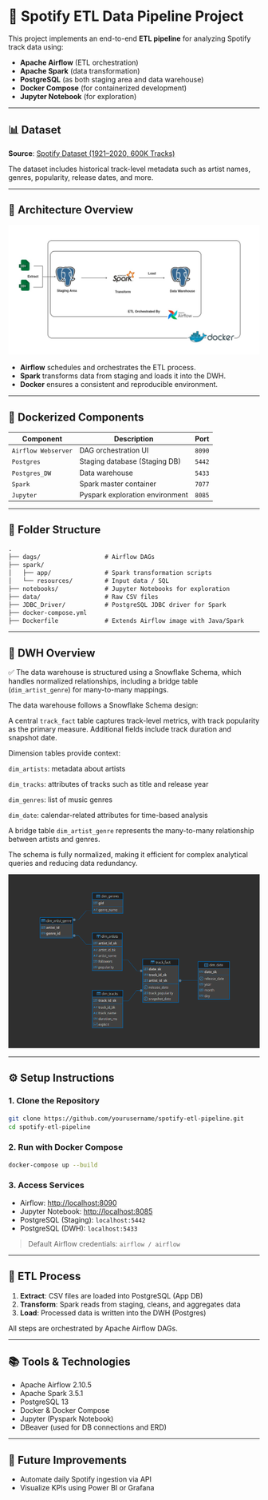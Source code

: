 # 🎵 Spotify ETL Data Pipeline Project

This project implements an end-to-end **ETL pipeline** for analyzing Spotify track data using:

- **Apache Airflow** (ETL orchestration)
- **Apache Spark** (data transformation)
- **PostgreSQL** (as both staging area and data warehouse)
- **Docker Compose** (for containerized development)
- **Jupyter Notebook** (for exploration)

---

## 📊 Dataset

**Source**: [Spotify Dataset (1921–2020, 600K Tracks)](https://www.kaggle.com/datasets/yamaerenay/spotify-dataset-19212020-600k-tracks)

The dataset includes historical track-level metadata such as artist names, genres, popularity, release dates, and more.

---

## 🧱 Architecture Overview

![System_Architechture](https://github.com/mahm-emad/Spotify-Data-Pipeline/blob/main/Architecture.jpg)

- **Airflow** schedules and orchestrates the ETL process.
- **Spark** transforms data from staging and loads it into the DWH.
- **Docker** ensures a consistent and reproducible environment.

---

## 🐳 Dockerized Components

| Component           | Description                            | Port     |
|---------------------|----------------------------------------|----------|
| `Airflow Webserver` | DAG orchestration UI                   | `8090`   |
| `Postgres`          | Staging database (Staging DB)          | `5442`   |
| `Postgres_DW`       | Data warehouse                         | `5433`   |
| `Spark`             | Spark master container                 | `7077`   |
| `Jupyter`           | Pyspark exploration environment        | `8085`   |

---

## 📁 Folder Structure

```
.
├── dags/                  # Airflow DAGs
├── spark/
│   ├── app/               # Spark transformation scripts
│   └── resources/         # Input data / SQL
├── notebooks/             # Jupyter Notebooks for exploration
├── data/                  # Raw CSV files
├── JDBC_Driver/           # PostgreSQL JDBC driver for Spark
├── docker-compose.yml
├── Dockerfile             # Extends Airflow image with Java/Spark
```

---

## 🧪 DWH Overview

✅ The data warehouse is structured using a Snowflake Schema, which handles normalized relationships, including a bridge table (`dim_artist_genre`) for many-to-many mappings.

The data warehouse follows a Snowflake Schema design:

A central `track_fact` table captures track-level metrics, with track popularity as the primary measure. Additional fields include track duration and snapshot date.

Dimension tables provide context:

`dim_artists`: metadata about artists

`dim_tracks`: attributes of tracks such as title and release year

`dim_genres`: list of music genres

`dim_date`: calendar-related attributes for time-based analysis

A bridge table `dim_artist_genre` represents the many-to-many relationship between artists and genres.

The schema is fully normalized, making it efficient for complex analytical queries and reducing data redundancy.

![DWH_Schema](https://github.com/mahm-emad/Spotify-Data-Pipeline/blob/main/DWH%20Schema.png)

---

## ⚙️ Setup Instructions

### 1. Clone the Repository
```bash
git clone https://github.com/yourusername/spotify-etl-pipeline.git
cd spotify-etl-pipeline
```

### 2. Run with Docker Compose
```bash
docker-compose up --build
```

### 3. Access Services

- Airflow: [http://localhost:8090](http://localhost:8090)
- Jupyter Notebook: [http://localhost:8085](http://localhost:8085)
- PostgreSQL (Staging): `localhost:5442`
- PostgreSQL (DWH): `localhost:5433`

> Default Airflow credentials: `airflow / airflow`

---

## 🔄 ETL Process

1. **Extract**: CSV files are loaded into PostgreSQL (App DB)
2. **Transform**: Spark reads from staging, cleans, and aggregates data
3. **Load**: Processed data is written into the DWH (Postgres)

All steps are orchestrated by Apache Airflow DAGs.

---

## 📚 Tools & Technologies

- Apache Airflow 2.10.5
- Apache Spark 3.5.1
- PostgreSQL 13
- Docker & Docker Compose
- Jupyter (Pyspark Notebook)
- DBeaver (used for DB connections and ERD)

---

## 📌 Future Improvements

- Automate daily Spotify ingestion via API
- Visualize KPIs using Power BI or Grafana

